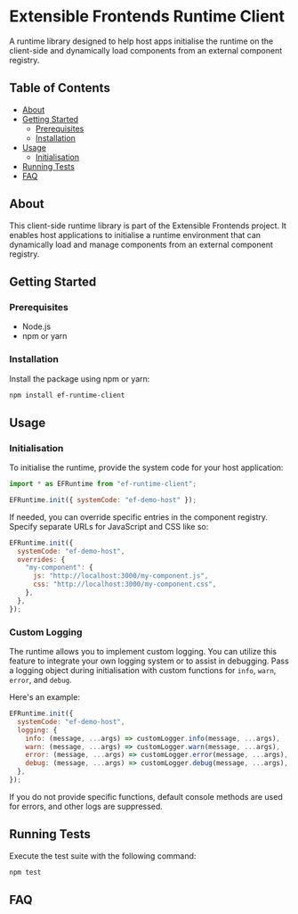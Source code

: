 # Extensible Frontends Runtime Client

A runtime library designed to help host apps initialise the runtime on the client-side and dynamically load components from an external component registry.

## Table of Contents

- [About](#about)
- [Getting Started](#getting-started)
  - [Prerequisites](#prerequisites)
  - [Installation](#installation)
- [Usage](#usage)
  - [Initialisation](#initialisation)
- [Running Tests](#running-tests)
- [FAQ](#faq)

## About

This client-side runtime library is part of the Extensible Frontends project. It enables host applications to initialise a runtime environment that can dynamically load and manage components from an external component registry.

## Getting Started

### Prerequisites

- Node.js
- npm or yarn

### Installation

Install the package using npm or yarn:

```bash
npm install ef-runtime-client
```

## Usage

### Initialisation

To initialise the runtime, provide the system code for your host application:

```js
import * as EFRuntime from "ef-runtime-client";

EFRuntime.init({ systemCode: "ef-demo-host" });
```

If needed, you can override specific entries in the component registry. Specify separate URLs for JavaScript and CSS like so:

```js
EFRuntime.init({
  systemCode: "ef-demo-host",
  overrides: {
    "my-component": {
      js: "http://localhost:3000/my-component.js",
      css: "http://localhost:3000/my-component.css",
    },
  },
});
```

### Custom Logging

The runtime allows you to implement custom logging. You can utilize this feature to integrate your own logging system or to assist in debugging. Pass a logging object during initialisation with custom functions for `info`, `warn`, `error`, and `debug`.

Here's an example:

```js
EFRuntime.init({
  systemCode: "ef-demo-host",
  logging: {
    info: (message, ...args) => customLogger.info(message, ...args),
    warn: (message, ...args) => customLogger.warn(message, ...args),
    error: (message, ...args) => customLogger.error(message, ...args),
    debug: (message, ...args) => customLogger.debug(message, ...args),
  },
});
```

If you do not provide specific functions, default console methods are used for errors, and other logs are suppressed.

## Running Tests

Execute the test suite with the following command:

```bash
npm test
```

## FAQ
